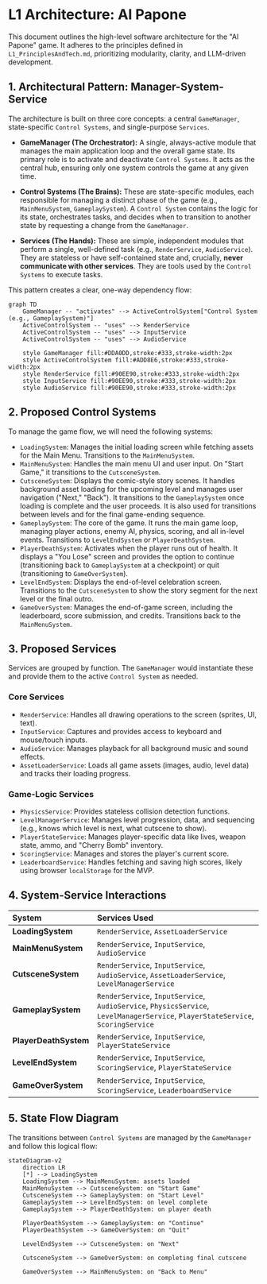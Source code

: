 # L1 Architecture: Al Papone

This document outlines the high-level software architecture for the "Al Papone" game. It adheres to the principles defined in `L1_PrinciplesAndTech.md`, prioritizing modularity, clarity, and LLM-driven development.

## 1. Architectural Pattern: Manager-System-Service

The architecture is built on three core concepts: a central `GameManager`, state-specific `Control Systems`, and single-purpose `Services`.

*   **GameManager (The Orchestrator):** A single, always-active module that manages the main application loop and the overall game state. Its primary role is to activate and deactivate `Control Systems`. It acts as the central hub, ensuring only one system controls the game at any given time.

*   **Control Systems (The Brains):** These are state-specific modules, each responsible for managing a distinct phase of the game (e.g., `MainMenuSystem`, `GameplaySystem`). A `Control System` contains the logic for its state, orchestrates tasks, and decides when to transition to another state by requesting a change from the `GameManager`.

*   **Services (The Hands):** These are simple, independent modules that perform a single, well-defined task (e.g., `RenderService`, `AudioService`). They are stateless or have self-contained state and, crucially, **never communicate with other services**. They are tools used by the `Control Systems` to execute tasks.

This pattern creates a clear, one-way dependency flow:

```mermaid
graph TD
    GameManager -- "activates" --> ActiveControlSystem["Control System (e.g., GameplaySystem)"]
    ActiveControlSystem -- "uses" --> RenderService
    ActiveControlSystem -- "uses" --> InputService
    ActiveControlSystem -- "uses" --> AudioService

    style GameManager fill:#DDA0DD,stroke:#333,stroke-width:2px
    style ActiveControlSystem fill:#ADD8E6,stroke:#333,stroke-width:2px
    style RenderService fill:#90EE90,stroke:#333,stroke-width:2px
    style InputService fill:#90EE90,stroke:#333,stroke-width:2px
    style AudioService fill:#90EE90,stroke:#333,stroke-width:2px
```

## 2. Proposed Control Systems

To manage the game flow, we will need the following systems:

*   `LoadingSystem`: Manages the initial loading screen while fetching assets for the Main Menu. Transitions to the `MainMenuSystem`.
*   `MainMenuSystem`: Handles the main menu UI and user input. On "Start Game," it transitions to the `CutsceneSystem`.
*   `CutsceneSystem`: Displays the comic-style story scenes. It handles background asset loading for the upcoming level and manages user navigation ("Next," "Back"). It transitions to the `GameplaySystem` once loading is complete and the user proceeds. It is also used for transitions between levels and for the final game-ending sequence.
*   `GameplaySystem`: The core of the game. It runs the main game loop, managing player actions, enemy AI, physics, scoring, and all in-level events. Transitions to `LevelEndSystem` or `PlayerDeathSystem`.
*   `PlayerDeathSystem`: Activates when the player runs out of health. It displays a "You Lose" screen and provides the option to continue (transitioning back to `GameplaySystem` at a checkpoint) or quit (transitioning to `GameOverSystem`).
*   `LevelEndSystem`: Displays the end-of-level celebration screen. Transitions to the `CutsceneSystem` to show the story segment for the next level or the final outro.
*   `GameOverSystem`: Manages the end-of-game screen, including the leaderboard, score submission, and credits. Transitions back to the `MainMenuSystem`.

## 3. Proposed Services

Services are grouped by function. The `GameManager` would instantiate these and provide them to the active `Control System` as needed.

### Core Services
*   `RenderService`: Handles all drawing operations to the screen (sprites, UI, text).
*   `InputService`: Captures and provides access to keyboard and mouse/touch inputs.
*   `AudioService`: Manages playback for all background music and sound effects.
*   `AssetLoaderService`: Loads all game assets (images, audio, level data) and tracks their loading progress.

### Game-Logic Services
*   `PhysicsService`: Provides stateless collision detection functions.
*   `LevelManagerService`: Manages level progression, data, and sequencing (e.g., knows which level is next, what cutscene to show).
*   `PlayerStateService`: Manages player-specific data like lives, weapon state, ammo, and "Cherry Bomb" inventory.
*   `ScoringService`: Manages and stores the player's current score.
*   `LeaderboardService`: Handles fetching and saving high scores, likely using browser `localStorage` for the MVP.

## 4. System-Service Interactions

| System              | Services Used                                                                                                                              |
| :------------------ | :----------------------------------------------------------------------------------------------------------------------------------------- |
| **LoadingSystem**   | `RenderService`, `AssetLoaderService`                                                                                                      |
| **MainMenuSystem**  | `RenderService`, `InputService`, `AudioService`                                                                                            |
| **CutsceneSystem**  | `RenderService`, `InputService`, `AudioService`, `AssetLoaderService`, `LevelManagerService`                                                 |
| **GameplaySystem**  | `RenderService`, `InputService`, `AudioService`, `PhysicsService`, `LevelManagerService`, `PlayerStateService`, `ScoringService`             |
| **PlayerDeathSystem**| `RenderService`, `InputService`, `PlayerStateService`                                                                                      |
| **LevelEndSystem**  | `RenderService`, `InputService`, `ScoringService`, `PlayerStateService`                                                                    |
| **GameOverSystem**  | `RenderService`, `InputService`, `ScoringService`, `LeaderboardService`                                                                    |

## 5. State Flow Diagram

The transitions between `Control Systems` are managed by the `GameManager` and follow this logical flow:

```mermaid
stateDiagram-v2
    direction LR
    [*] --> LoadingSystem
    LoadingSystem --> MainMenuSystem: assets loaded
    MainMenuSystem --> CutsceneSystem: on "Start Game"
    CutsceneSystem --> GameplaySystem: on "Start Level"
    GameplaySystem --> LevelEndSystem: on level complete
    GameplaySystem --> PlayerDeathSystem: on player death
    
    PlayerDeathSystem --> GameplaySystem: on "Continue"
    PlayerDeathSystem --> GameOverSystem: on "Quit"

    LevelEndSystem --> CutsceneSystem: on "Next"
    
    CutsceneSystem --> GameOverSystem: on completing final cutscene
    
    GameOverSystem --> MainMenuSystem: on "Back to Menu"
```
